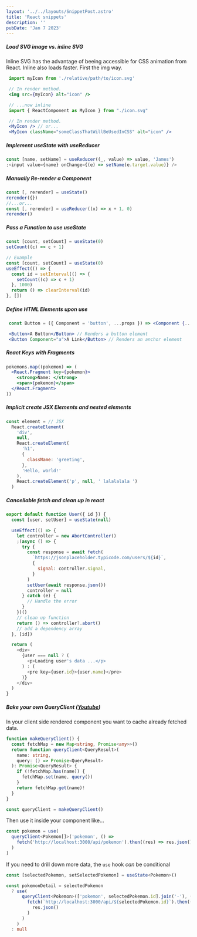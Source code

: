 ```yaml
---
layout: '../../layouts/SnippetPost.astro'
title: 'React snippets'
description: ''
pubDate: 'Jan 7 2023'
---
```


##### Load SVG image vs. inline SVG

Inline SVG has the advantage of beeing accessible
for CSS animation from React. Inline also loads faster.
First the img way.

```jsx
 import myIcon from './relative/path/to/icon.svg'

 // In render method.
 <img src={myIcon} alt="icon" />

 // ...now inline
 import { ReactComponent as MyIcon } from "./icon.svg"

 // In render method.
 <MyIcon /> // or...
 <MyIcon className="someClassThatWillBeUsedInCSS" alt="icon" />
```

##### Implement useState with useReducer

```jsx
const [name, setName] = useReducer((_, value) => value, 'James')
;<input value={name} onChange={(e) => setName(e.target.value)} />
```

##### Manually Re-render a Component

```javascript
const [, rerender] = useState()
rerender({})
//...or...
const [, rerender] = useReducer((x) => x + 1, 0)
rerender()
```

##### Pass a Function to use useState

```javascript
const [count, setCount] = useState(0)
setCount((c) => c + 1)

// Example
const [count, setCount] = useState(0)
useEffect(() => {
  const id = setInterval(() => {
    setCount((c) => c + 1)
  }, 1000)
  return () => clearInterval(id)
}, [])
```

##### Define HTML Elements upon use

```jsx
 const Button = ({ Component = 'button', ...props }) => <Component {...props} />

 <Button>A Button</Button> // Renders a button element
 <Button Component="a">A Link</Button> // Renders an anchor element
```

##### React Keys with Fragments

```jsx
pokemons.map((pokemon) => (
  <React.Fragment key={pokemon}>
    <strong>Name: </strong>
    <span>{pokemon}</span>
  </React.Fragment>
))
```

##### Implicit create JSX Elements and nested elements

```jsx
const element = // JSX
  React.createElement(
    'div',
    null,
    React.createElement(
      'h1',
      {
        className: 'greeting',
      },
      'Hello, world!'
    ),
    React.createElement('p', null, ' lalalalala ')
  )
```

##### Cancellable fetch and clean up in react

```javascript
export default function User({ id }) {
  const [user, setUser] = useState(null)

  useEffect(() => {
    let controller = new AbortController()
    ;(async () => {
      try {
        const response = await fetch(
          `https://jsonplaceholder.typicode.com/users/${id}`,
          {
            signal: controller.signal,
          }
        )
        setUser(await response.json())
        controller = null
      } catch (e) {
        // Handle the error
      }
    })()
    // clean up function
    return () => controller?.abort()
    // add a dependency array
  }, [id])

  return (
    <div>
      {user === null ? (
        <p>Loading user's data ...</p>
      ) : (
        <pre key={user.id}>{user.name}</pre>
      )}
    </div>
  )
}
```

##### Bake your own QueryClient ([Youtube](https://www.youtube.com/watch?v=zwQs4wXr9Bg))

In your client side rendered component you want to cache already fetched data.

```ts
function makeQueryClient() {
  const fetchMap = new Map<string, Promise<any>>()
  return function queryClient<QueryResult>(
    name: string,
    query: () => Promise<QueryResult>
  ): Promise<QueryResult> {
    if (!fetchMap.has(name)) {
      fetchMap.set(name, query())
    }
    return fetchMap.get(name)!
  }
}

const queryClient = makeQueryClient()
```

Then use it inside your component like...

```ts
const pokemon = use(
  queryClient<Pokemon[]>('pokemon', () =>
    fetch('http://localhost:3000/api/pokemon').then((res) => res.json())
  )
)
```

If you need to drill down more data, the `use` hook _can_ be conditional

```ts
const [selectedPokemon, setSelectedPokemon] = useState<Pokemon>()

const pokemonDetail = selectedPokemon
  ? use(
      queryClient<Pokemon>(['pokemon', selectedPokemon.id].join('-'), () =>
        fetch(`http://localhost:3000/api/${selectedPokemon.id}`).then((res) =>
          res.json()
        )
      )
    )
  : null
```
